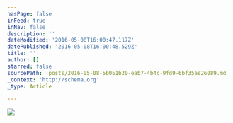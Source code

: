 ```yaml
---
hasPage: false
inFeed: true
inNav: false
description: ''
dateModified: '2016-05-08T16:00:47.117Z'
datePublished: '2016-05-08T16:00:48.529Z'
title: ''
author: []
starred: false
sourcePath: _posts/2016-05-08-5b051b30-eab7-4b4c-9fd9-6bf35ae26089.md
_context: 'http://schema.org'
_type: Article

---
```

![](https://the-grid-user-content.s3-us-west-2.amazonaws.com/3e7b05b9-a7e3-4f1c-b283-e96c58efe7cf.jpg)